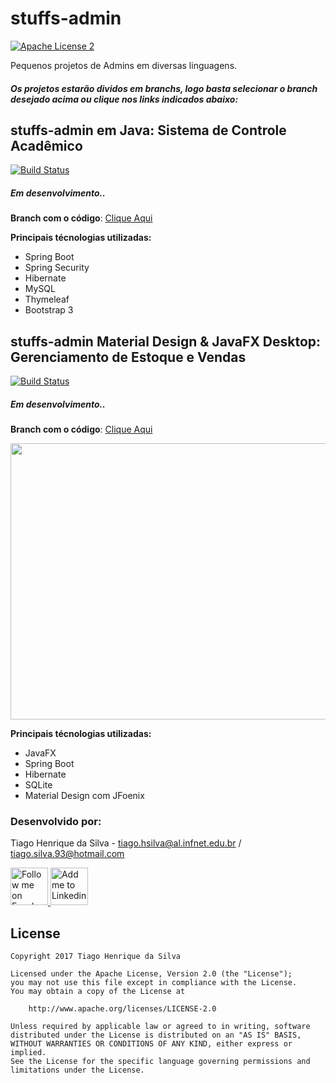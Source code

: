 # stuffs-admin

[![Apache License 2](https://img.shields.io/badge/license-ASF2-blue.svg)](https://www.apache.org/licenses/LICENSE-2.0.txt)


Pequenos projetos de Admins em diversas linguagens.

##### Os projetos estarão dividos em branchs, logo basta selecionar o branch desejado acima ou clique nos links indicados abaixo:

## stuffs-admin em Java: Sistema de Controle Acadêmico
[![Build Status](https://travis-ci.org/tiagohs/stuffs-admin.svg?branch=admin-java)](https://travis-ci.org/tiagohs/stuffs-admin)
##### <i>Em desenvolvimento..</i>

<b>Branch com o código</b>: <a href="https://github.com/tiagohs/stuffs-admin/tree/admin-java">Clique Aqui</a>

<b>Principais técnologias utilizadas:</b>

<ul>
  <li>Spring Boot</li>
  <li>Spring Security</li>
  <li>Hibernate</li>
  <li>MySQL</li>
  <li>Thymeleaf</li>
  <li>Bootstrap 3</li>
</ul>

## stuffs-admin Material Design & JavaFX Desktop: Gerenciamento de Estoque e Vendas
[![Build Status](https://travis-ci.org/tiagohs/stuffs-admin.svg?branch=admin-javafx)](https://travis-ci.org/tiagohs/stuffs-admin)
##### <i>Em desenvolvimento..</i>

<b>Branch com o código</b>: <a href="https://github.com/tiagohs/stuffs-admin/tree/admin-javafx">Clique Aqui</a>

<p align="center">
  <img src="https://github.com/tiagohs/stuffs-admin/raw/admin-javafx/screens/inventory.png" width="575" height="442">
</p>

<b>Principais técnologias utilizadas:</b>

<ul>
  <li>JavaFX</li>
  <li>Spring Boot</li>
  <li>Hibernate</li>
  <li>SQLite</li>
  <li>Material Design com JFoenix</li>
</ul>

### Desenvolvido por:

Tiago Henrique da Silva - tiago.hsilva@al.infnet.edu.br / tiago.silva.93@hotmail.com

<p><a href="https://www.facebook.com/tiago.henrique.16">
  <img alt="Follow me on Facebook" src="https://image.freepik.com/free-icon/facebook-symbol_318-37686.png" data-canonical-src="https://image.freepik.com/free-icon/facebook-symbol_318-37686.png" style="max-width:100%;" height="60" width="60">
</a>
<a href="https://br.linkedin.com/in/tiago-henrique-395868b7">
  <img alt="Add me to Linkedin" src="http://image.flaticon.com/icons/svg/34/34405.svg" data-canonical-src="http://image.flaticon.com/icons/svg/34/34405.svg" style="max-width:100%;" height="60" width="60">
</a></p>

## License

    Copyright 2017 Tiago Henrique da Silva

    Licensed under the Apache License, Version 2.0 (the "License");
    you may not use this file except in compliance with the License.
    You may obtain a copy of the License at

        http://www.apache.org/licenses/LICENSE-2.0

    Unless required by applicable law or agreed to in writing, software
    distributed under the License is distributed on an "AS IS" BASIS,
    WITHOUT WARRANTIES OR CONDITIONS OF ANY KIND, either express or implied.
    See the License for the specific language governing permissions and
    limitations under the License.
